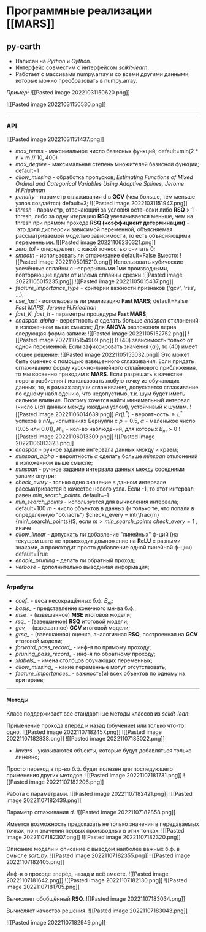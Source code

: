 # Программные реализации [[MARS]]
## py-earth

* Написан на *Python* и *Cython*.
* Интерфейс совместим с интерфейсом *scikit-learn*.
* Работает с массивами numpy.array и со всеми другими данными, которые можно преобразовать в numpy.array.

*Пример:*
![[Pasted image 20221031150620.png]]

![[Pasted image 20221031150530.png]]
***

### API
![[Pasted image 20221031151437.png]]
* *max_terms* - максимальное число базисных функций;
		default=min(2 * n + m // 10, 400)
* *max_degree* - максимальная степень множителей базисной функции;
		default=1
* *allow_missing* - обработка пропусков;
		*Estimating Functions of Mixed Ordinal and Categorical Variables Using Adaptive Splines, Jerome H.Friedman*
* *penalty* -  параметр сглаживания d в **GCV**  (чем больше, тем меньше узлов создаётся)
		  default=3;
![[Pasted image 20221031151947.png]]
* *thresh* - параметр, отвечающий за условия остановки
		либо **RSQ** > 1 - thresh, либо за одну итерацию **RSQ** увеличивается меньше, чем на thresh при прямом проходе
		**RSQ (коэффициент детерминации)** -  это доля дисперсии зависимой переменной, объясняемая рассматриваемой моделью зависимости, то есть объясняющими переменными.
		![[Pasted image 20221106230321.png]]
* *zero_tol* - опеределяет, с какой точностью считать 0;
* *smooth* - использовать ли сглаживание 
		default=False
		Вместо:
		![[Pasted image 20221105015210.png]]
		Использовать кубические усечённые сплайны с непрерывными 1ми производными, повторяющие вдали от излома сплайны срезки
		![[Pasted image 20221105015235.png]]
		![[Pasted image 20221105015437.png]]
* *feature_importance_type* - критерии важности признаков ('gcv', 'rss', ...);
* *use_fast* - использовать ли реализацию **Fast MARS**;
		default=False
		*Fast MARS, Jerome H.Friedman*
* *fast_K*, *fast_h* - параметры процедуры **Fast MARS**;
* *endspan_alpha* - вероятность  $\alpha$ сделать больше *endspan* отклонений в изложенном выше смысле;
		Для **ANOVA** разложения верна следующая форма записи:
		![[Pasted image 20221105152752.png]]
		![[Pasted image 20221105154909.png]]
		В (40) зависимость только от одной переменной. Если зафиксировать значения $\{a_i\}$, то (40) имеет общее решение:
		![[Pasted image 20221105155032.png]]
		Это может быть оценено с помощью взвешенного сглаживания. Если придать сглаживанию форму кусочно-линейного сплайнового приближения, то мы косвенно приходим к **MARS**.
		Если разрешать в качестве порога разбиения $t$ использовать любую точку из обучающих данных, то, в рамках задачи сглаживания, допускается сглаживание по одному наблюдению, что недопустимо, т.к. шум будет иметь сильное влияние. Поэтому хочется найти минимальный интервал (число $L(\alpha)$ данных между каждым узлом), устойчивый к шумам.
		![[Pasted image 20221106014639.png]]
		$Pr(L^*)$ - вероятность $\ge L^*$ успехов в $nN_m$ испытаниях Бернулли с $p = 0.5$,
		$\alpha$ - маленькое число (0.05 или 0.01),
		$N_m$ - кол-во наблюдений, для которых $B_m > 0$
		![[Pasted image 20221106013309.png]]
		![[Pasted image 20221106013323.png]]
* *endspan* - ручное задание интервала данных между и краем;
* *minspan_alpha* - вероятность  $\alpha$ сделать больше *minspan* отклонений в изложенном выше смысле;
* *minspan* - ручное задание интервала данных между соседними узлами внутри;
* *check_every* - только одно значение в данном интервале рассматривается в качестве нового узла. Если -1, то этот интервал равен *min_search_points*.
		default=-1
* *min_search_points* - используется для вычисления интервала;
		default=100
		$m$ - число объектов в данных (и только те, что попали в определённую "область")
		$check\_every = int(\frac{m}{min\_search\_points})$, если $m > min\_search\_points$
		$check\_every = 1$                                   , иначе
* *allow_linear* - допускать ли добавление "линейных" ф-ций (на текущем шаге не происходит домножение на **ReLU** с разными знаками, а происходит просто добавление одной линейной ф-ции)
		default=True
* *enable_pruning* - делать ли обратный проход;
* *verbose* - дополнительно выводимая информация;
***

#### Атрибуты

* *coef_* - веса несокращённых б.ф. $B_m$;
* *basis_* - представление конечного мн-ва б.ф.;
* *mse_* - (взвешанное) **MSE** итоговой модели;
* *rsq_* - (взвешанное) **RSQ** итоговой модели;
* *gcv_* - (взвешанное) **GCV** итоговой модели;
* *grsq_* - (взвешанная) оценка, аналогичная **RSQ**, построенная на **GCV** итоговой модели;
* *forward_pass_record_* - инф-я по прямому проходу;
* *pruning_pass_record_* - инф-я по обратному проходу;
* *xlabels_* - имена столбцов обучающих переменных;
* *allow_missing_* - какие переменные могут отсутствовать;
* *feature_importances_* - важность(и) всех объектов по одному из критериев;
***

#### Методы

Класс поддерживает все стандартные методы классов из *scikit-lean*:

Применение прохода вперёд и назад (обучение) или только что-то одно.
![[Pasted image 20221107182457.png]]
![[Pasted image 20221107182838.png]]
![[Pasted image 20221107183022.png]]
* *linvars* - указываются объекты, которые будут добавляться только линейно;

Просто переход в пр-во б.ф. будет полезен для последующего применения других методов.
![[Pasted image 20221107181731.png]]
![[Pasted image 20221107182206.png]]

Работа с параметрами.
![[Pasted image 20221107182421.png]]
![[Pasted image 20221107182439.png]]

Параметр сглаживания $d$.
![[Pasted image 20221107182858.png]]

Имеется возможность предсказать не только значения в передаваемых точках, но и значения первых производных в этих точках.
![[Pasted image 20221107182307.png]]
![[Pasted image 20221107182320.png]]

Описание модели и описание с выводом наиболее важных б.ф. в смысле *sort_by*.
![[Pasted image 20221107182355.png]]
![[Pasted image 20221107182405.png]]

Инф-я о проходе вперёд, назад и всё вместе.
![[Pasted image 20221107181642.png]]
![[Pasted image 20221107182130.png]]
![[Pasted image 20221107181705.png]]

Вычисляет обобщённый **RSQ**.
![[Pasted image 20221107183034.png]]

Вычисляет качество решения.
![[Pasted image 20221107183043.png]]

![[Pasted image 20221107182949.png]]